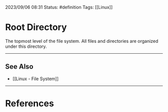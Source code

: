 2023/09/06 08:31
Status: #definition
Tags: [[Linux]]

# Root Directory

The topmost level of the file system. All files and directories are organized under this directory.

---
## See Also
- [[Linux - File System]]

---
# References
